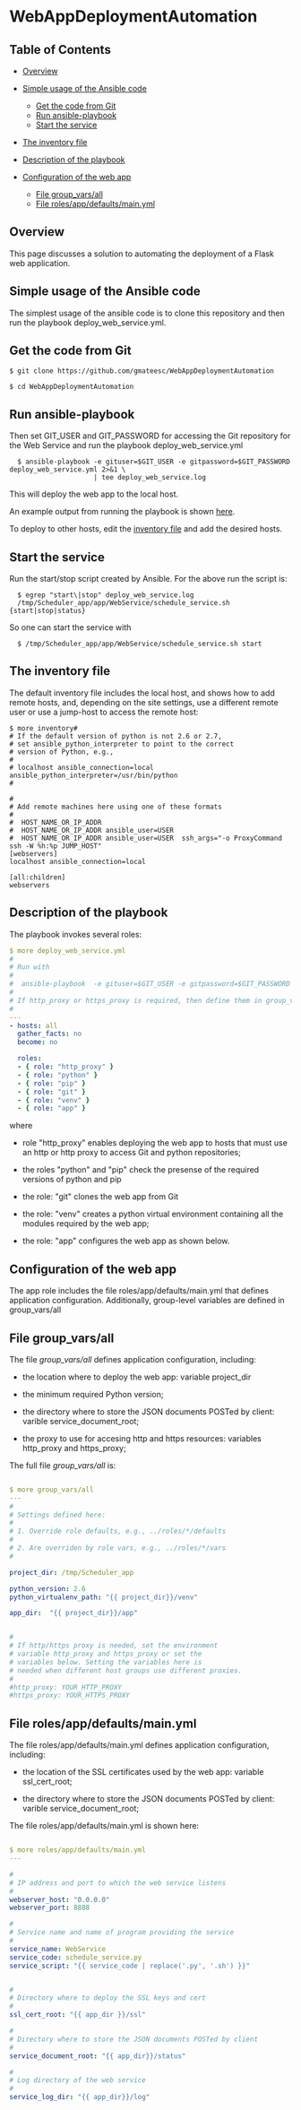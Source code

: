 # WebAppDeploymentAutomation


## Table of Contents

- [Overview](#p0)

- [Simple usage of the Ansible code](#p1)
  - [Get the code from Git](#p11)
  - [Run ansible-playbook](#p12)
  - [Start the service](#p13)

- [The inventory file](#p1a)

- [Description of the playbook](#p2)

- [Configuration of the web app](#p3)
  - [File group_vars/all](#p31)
  - [File roles/app/defaults/main.yml](#p32)




<a name="p0" id="p0"></a>
## Overview

This page discusses a solution to automating the deployment of a Flask web application.




<a name="p1" id="p1"></a>
## Simple usage of the Ansible code

The simplest usage of the ansible code is to clone this repository 
and then run the playbook deploy_web_service.yml.



<a name="p11" id="p11"></a>
## Get the code from Git

```shell
$ git clone https://github.com/gmateesc/WebAppDeploymentAutomation

$ cd WebAppDeploymentAutomation
```




<a name="p12" id="p12"></a>
## Run ansible-playbook


Then set GIT_USER and GIT_PASSWORD for accessing the Git repository for the 
Web Service and run the playbook deploy_web_service.yml 

```shell
  $ ansible-playbook -e gituser=$GIT_USER -e gitpassword=$GIT_PASSWORD deploy_web_service.yml 2>&1 \
                     | tee deploy_web_service.log
```


This will deploy the web app to the local host. 


An example output from running the playbook is shown [here](https://github.com/gmateesc/WebAppDeploymentAutomation/blob/master/doc/deploy_web_service.log).


To deploy to other hosts, edit the [inventory file](#p1a) and add the desired hosts.



<a name="p13" id="p13"></a>
## Start the service


Run the start/stop script created by Ansible. For the above run the script is:

```script
  $ egrep "start\|stop" deploy_web_service.log 
  /tmp/Scheduler_app/app/WebService/schedule_service.sh {start|stop|status}
```


So one can start the service with

```script
  $ /tmp/Scheduler_app/app/WebService/schedule_service.sh start
```






<a name="p1a" id="p1a"></a>
## The inventory file


The default inventory file includes the local host, and shows how to add remote hosts, 
and, depending on the site settings, use a different remote user or use a jump-host 
to access the remote host:

```script
$ more inventory#
# If the default version of python is not 2.6 or 2.7, 
# set ansible_python_interpreter to point to the correct 
# version of Python, e.g., 
#
# localhost ansible_connection=local ansible_python_interpreter=/usr/bin/python
#

#
# Add remote machines here using one of these formats
#
#  HOST_NAME_OR_IP_ADDR
#  HOST_NAME_OR_IP_ADDR ansible_user=USER
#  HOST_NAME_OR_IP_ADDR ansible_user=USER  ssh_args="-o ProxyCommand ssh -W %h:%p JUMP_HOST"
[webservers]
localhost ansible_connection=local

[all:children]
webservers
```





<a name="p2" id="p2"></a>
## Description of the playbook


The playbook invokes several roles:

```yaml
$ more deploy_web_service.yml
#
# Run with
#
#  ansible-playbook  -e gituser=$GIT_USER -e gitpassword=$GIT_PASSWORD deploy_web_service.yml
#
# If http_proxy or https_proxy is required, then define them in group_vars/all
#
---
- hosts: all
  gather_facts: no
  become: no

  roles:
  - { role: "http_proxy" }
  - { role: "python" }
  - { role: "pip" }
  - { role: "git" }
  - { role: "venv" }
  - { role: "app" }
```

where

  - role "http_proxy" enables deploying the web app to hosts that must use an http or http proxy to access Git and python repositories;

  - the roles "python" and "pip" check the presense of  the required versions of python and pip

  - the role: "git" clones the web app from Git

  - the role: "venv" creates a python virtual environment containing all the modules required by the web app;
  - the role: "app" configures the web app as shown below.






<a name="p3" id="p3"></a>
## Configuration of the web app


The app role includes the file roles/app/defaults/main.yml that defines application configuration. 
Additionally, group-level variables are defined in group_vars/all





<a name="p31" id="p31"></a>
## File group_vars/all



The file *group_vars/all* defines application configuration, including: 

- the location where to deploy the web app: variable project_dir

- the minimum required Python version;

- the directory where to store the JSON documents POSTed by client: varible service_document_root;

- the proxy to use for accesing http and https resources: variables http_proxy and https_proxy;


The full file *group_vars/all* is:


```yaml

$ more group_vars/all 
---
#
# Settings defined here:
#
# 1. Override role defaults, e.g., ../roles/*/defaults
#
# 2. Are overriden by role vars, e.g., ../roles/*/vars
#

project_dir: /tmp/Scheduler_app

python_version: 2.6
python_virtualenv_path: "{{ project_dir}}/venv"

app_dir:  "{{ project_dir}}/app"


#
# If http/https proxy is needed, set the environment 
# variable http_proxy and https_proxy or set the 
# variables below. Setting the variables here is 
# needed when different host groups use different proxies.
#
#http_proxy: YOUR_HTTP_PROXY
#https_proxy: YOUR_HTTPS_PROXY
```






<a name="p32" id="p32"></a>
## File roles/app/defaults/main.yml


The file roles/app/defaults/main.yml defines application configuration, including: 

- the location of the SSL certificates used by the web app: variable ssl_cert_root;

- the directory where to store the JSON documents POSTed by client: varible service_document_root;


The file roles/app/defaults/main.yml is shown here:

```yaml

$ more roles/app/defaults/main.yml 
---

#
# IP address and port to which the web service listens
#
webserver_host: "0.0.0.0"
webserver_port: 8888

#
# Service name and name of program providing the service
#
service_name: WebService
service_code: schedule_service.py
service_script: "{{ service_code | replace('.py', '.sh') }}"


#
# Directory where to deploy the SSL keys and cert
#
ssl_cert_root: "{{ app_dir }}/ssl"

#
# Directory where to store the JSON documents POSTed by client
#
service_document_root: "{{ app_dir}}/status"

#
# Log directory of the web service
#
service_log_dir: "{{ app_dir}}/log"





